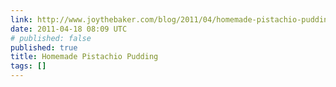 ```yaml
---
link: http://www.joythebaker.com/blog/2011/04/homemade-pistachio-pudding/
date: 2011-04-18 08:09 UTC
# published: false
published: true
title: Homemade Pistachio Pudding
tags: []
---
```




